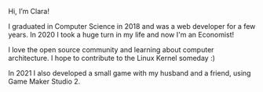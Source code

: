 Hi, I’m Clara!

I graduated in Computer Science in 2018 and was a web developer for a few years. In 2020 I took a huge turn in my life and now I'm an Economist!

I love the open source community and learning about computer architecture. I hope to contribute to the Linux Kernel someday :)

In 2021 I also developed a small game with my husband and a friend, using Game Maker Studio 2.

<!---
claradaia/claradaia is a ✨ special ✨ repository because its `README.md` (this file) appears on your GitHub profile.
You can click the Preview link to take a look at your changes.
--->
